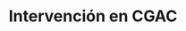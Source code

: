 ---
name: 'CGAC' 
title: 'Intervención en CGAC'
year: '2021'
image: '../../../images/cgac.jpg'
material: 'instalación'
seenIn: 'CGAC'
externalLink: 'https://youtu.be/4Yyk_8IwzGI?si=3-IcnwHHHcSWzXS9&t=689'
---